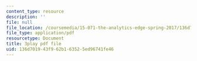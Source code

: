```yaml
---
content_type: resource
description: ''
file: null
file_location: /coursemedia/15-071-the-analytics-edge-spring-2017/136d701943f962b163525ed96741fe46_DCcPG4aS5I0.pdf
file_type: application/pdf
resourcetype: Document
title: 3play pdf file
uid: 136d7019-43f9-62b1-6352-5ed96741fe46
---
```

